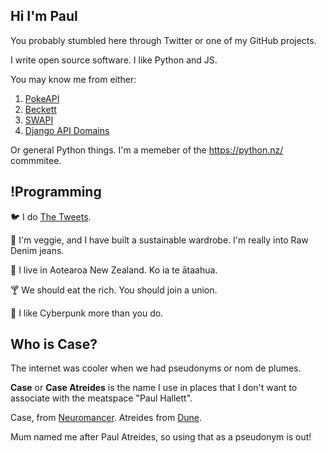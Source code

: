 ## Hi I'm Paul

You probably stumbled here through Twitter or one of my GitHub projects.

I write open source software. I like Python and JS.

You may know me from either:

1) [PokeAPI](https://github.com/pokeapi/pokeapi)
2) [Beckett](https://github.com/phalt/beckket)
3) [SWAPI](https://github.com/phalt/swapi)
4) [Django API Domains](https://github.com/phalt/django-api-domains)

Or general Python things. I'm a memeber of the https://python.nz/ commmitee.

## !Programming

🐦 I do [The Tweets](https://twitter.com/phalt_).

👖 I'm veggie, and I have built a sustainable wardrobe. I'm really into Raw Denim jeans.

🦎 I live in Aotearoa New Zealand. Ko ia te ātaahua.

🍸 We should eat the rich. You should join a union.

🤖 I like Cyberpunk more than you do.

## Who is Case?

The internet was cooler when we had pseudonyms or nom de plumes.

**Case** or **Case Atreides** is the name I use in places that I don't want to associate with the meatspace "Paul Hallett".

Case, from [Neuromancer](https://en.wikipedia.org/wiki/Neuromancer). Atreides from [Dune](https://en.wikipedia.org/wiki/Dune_(novel)).

Mum named me after Paul Atreides, so using that as a pseudonym is out!
